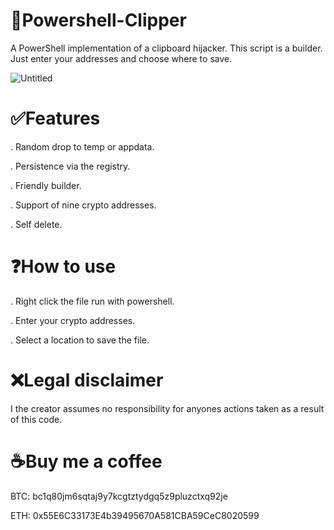 # 🐚Powershell-Clipper
A PowerShell implementation of a clipboard hijacker. This script is a builder. Just enter your addresses and choose where to save.

![Untitled](https://github.com/DyNaam1c/Powershell-Clipper/assets/133466254/0caa24c9-ba31-4d2a-921a-d3a0b1c64c05)

# ✅Features
. Random drop to temp or appdata.

. Persistence via the registry.

. Friendly builder.

. Support of nine crypto addresses.

. Self delete.

# ❓How to use
. Right click the file run with powershell.

. Enter your crypto addresses.

. Select a location to save the file.

# ❌Legal disclaimer
I the creator assumes no responsibility for anyones actions taken as a result of this code.

# ☕️Buy me a coffee
BTC: bc1q80jm6sqtaj9y7kcgtztydgq5z9pluzctxq92je

ETH: 0x55E6C33173E4b39495670A581CBA59CeC8020599

